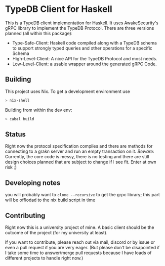 # TypeDB Client for Haskell

This is a TypeDB client implementation for Haskell.
It uses AwakeSecurity's gRPC library to implement the TypeDB Protocol.
There are three versions planned (all within this package):

- Type-Safe-Client: Haskell code compiled along with a TypeDB schema 
  to support strongly typed queries and other operations for a specific Schema
- High-Level-Client: A nice API for the TypeDB Protocol and most needs.
- Low-Level-Client: a usable wrapper around the generated gRPC Code.
 
## Building
This project uses Nix.
To get a development environment use 
```sh
> nix-shell
```
 Building from within the dev env:
 ```sh
 > cabal build
 ```
 
 ## Status
 Right now the protocol specification compiles and there are methods for connecting
 to a grakn server and run an empty transaction on it.
 *Beware:* Currently, the core code is messy, there is no testing and there are
 still design choices planned that are subject to change if I see fit. 
 Enter at own risk ;)
 
 ## Developing notes
 you will probably want to `clone --recursive` to get the grpc library;
 this part will be offlodad to the nix build script in time
 
 ## Contributing
 Right now this is a university project of mine. 
 A basic client should be the outcome of the project (for my university at least).
 
 If you want to contribute, please reach out via mail, discord or by issue
 or even a pull request if you are very eager.
 (But please don't be disapointed if I take some time to answer/merge pull requests
 because I have loads of different projects to handle right now.)
 
